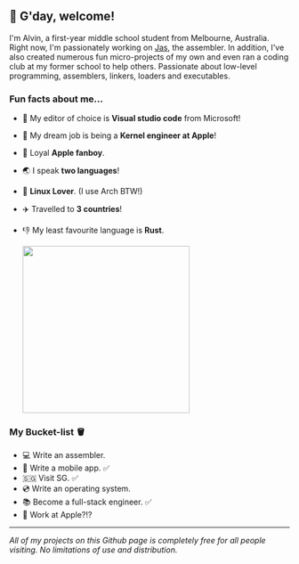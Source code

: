 ## 👋 G'day, welcome!
I'm Alvin, a first-year middle school student from Melbourne, Australia. Right now, I'm passionately working on [Jas](https://github.com/cheng-alvin/jas), the assembler. In addition, I've also created numerous fun micro-projects of my own and even ran a coding club at my former school to help others. Passionate about low-level programming, assemblers, linkers, loaders and executables.

### Fun facts about me...
- 📝 My editor of choice is **Visual studio code** from Microsoft!
- 💭 My dream job is being a **Kernel engineer at Apple**!
- 🍎 Loyal **Apple fanboy**.
- 🌏 I speak **two languages**!
- 🐧 **Linux Lover**. (I use Arch BTW!)
- ✈️ Travelled to **3 countries**!
- 👎 My least favourite language is **Rust**.

  <img src="https://media.giphy.com/media/MeJgB3yMMwIaHmKD4z/giphy.gif" width="300" align="center"> 

### My Bucket-list 🪣
- 💻 Write an assembler.
- 📱 Write a mobile app. ✅
- 🇸🇬 Visit SG. ✅
- 💿 Write an operating system.
- 📚 Become a full-stack engineer. ✅
- 🍎 Work at Apple?!?

--- 

*All of my projects on this Github page is completely free for all people visiting. No limitations of use and distribution.*
